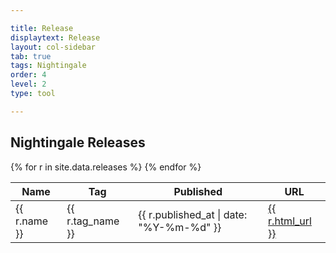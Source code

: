 ```yaml
---

title: Release
displaytext: Release
layout: col-sidebar
tab: true
tags: Nightingale
order: 4
level: 2
type: tool

---
```


## Nightingale Releases

<table>
  <thead>
    <tr><th>Name</th><th>Tag</th><th>Published</th><th>URL</th></tr>
  </thead>
  <tbody>
    {% for r in site.data.releases %}
    <tr>
      <td>{{ r.name }}</td>
      <td>{{ r.tag_name }}</td>
      <td>{{ r.published_at | date: "%Y-%m-%d" }}</td>
      <td><a href="{{ r.html_url }}">{{ r.html_url }}</a></td>
    </tr>
    {% endfor %}
  </tbody>
</table>

<!-- markdownlint-disable MD033 
<!DOCTYPE html>
<html lang="en">
<head>
    <meta charset="UTF-8">
    <meta name="viewport" content="width=device-width, initial-scale=1.0">
    <title>Nightingale Releases</title>
    <style>
        body {
            font-family: Arial, sans-serif;
            margin: 20px;
        }
        h2 {
            color: #333;
        }
        table {
            width: 100%;
            border-collapse: collapse;
        }
        th, td {
            padding: 8px 12px;
            text-align: left;
            border: 1px solid #ddd;
        }
        th {
            background-color: #f4f4f4;
        }
        a {
            color: #007bff;
            text-decoration: none;
        }
        a:hover {
            text-decoration: underline;
        }
    </style>
</head>
<body>
<h2>Nightingale Releases</h2>
<ul id="release-list"></ul>
<div id="release-container"></div>

<script>
// Fetch releases from local CSV file and display them
async function fetchReleases() {
    try {
        const response = await fetch('releases.csv');
        const csvText = await response.text();
        displayReleases(csvText);
    } catch (error) {
        console.error('Error fetching releases CSV:', error);
    }
}

function displayReleases(csvData) {
    const rows = csvData.trim().split('\n');
    if (rows.length === 0) return;

    let table = `<table border="1"><tr><th>Tag</th><th>Published Date</th><th>URL</th></tr>`;

    rows.forEach(row => {
        const cols = row.split(',');
        if (cols.length < 3) return;

        // Remove surrounding quotes
        const tag = cols[0].replace(/^"|"$/g, '');
        const published = cols[1].replace(/^"|"$/g, '');
        const url = cols.slice(2).join(',').replace(/^"|"$/g, '');

        const dateStr = new Date(published).toDateString();
        table += `<tr>` +
                 `<td>${tag}</td>` +
                 `<td>${dateStr}</td>` +
                 `<td><a href="${url}" target="_blank">${url}</a></td>` +
                 `</tr>`;
    });

    table += `</table>`;
    document.getElementById('release-container').innerHTML = table;
}

// Load CSV and render on page load
window.onload = fetchReleases;

</script>
markdownlint-enable MD033 -->
